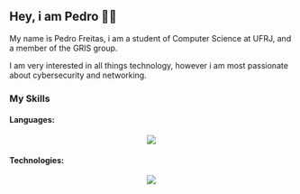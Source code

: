 
## Hey, i am Pedro :man_technologist:

My name is Pedro Freitas, i am a student of Computer Science at UFRJ, and a member of the GRIS group.

I am very interested in all things technology, however i am most passionate about cybersecurity and networking.

### My Skills

#### Languages:
<p align="center">
  <a href="https://skillicons.dev">
    <img src="https://skillicons.dev/icons?i=c,cpp,py,java,bash,powershell" />
  </a>
</p>

#### Technologies:
<p align="center">
  <a href="https://skillicons.dev">
    <img src="https://skillicons.dev/icons?i=git,selenium" />
  </a>
</p>
